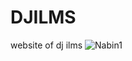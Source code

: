 # DJILMS
website of dj ilms
![Nabin1](https://github.com/Nabinshrestha29/DJILMS/assets/135502074/eb84cc34-4c6c-4a3b-aabb-6a7ea514682b)

